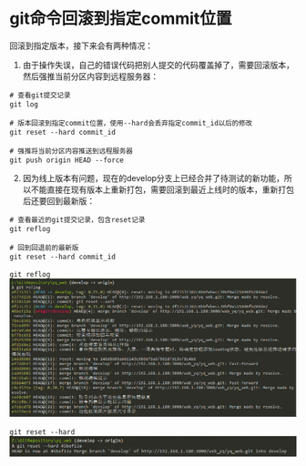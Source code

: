 # git命令回滚到指定commit位置

回滚到指定版本，接下来会有两种情况：  
1. 由于操作失误，自己的错误代码把别人提交的代码覆盖掉了，需要回滚版本，然后强推当前分区内容到远程服务器：
```git 
# 查看git提交记录
git log

# 版本回滚到指定commit位置，使用--hard会丢弃指定commit_id以后的修改
git reset --hard commit_id

# 强推将当前分区内容推送到远程服务器
git push origin HEAD --force
```

2. 因为线上版本有问题，现在的develop分支上已经合并了待测试的新功能，所以不能直接在现有版本上重新打包，需要回滚到最近上线时的版本，重新打包后还要回到最新版：
```git
# 查看最近的git提交记录，包含reset记录
git reflog

# 回到回退前的最新版
git reset --hard commit_id
```
`git reflog`
![](img/reflog.png)  

`git reset --hard`
![](img/reset_hard.png)